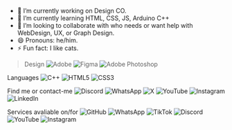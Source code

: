 - 🔭 I’m currently working on Design CO.
- 🌱 I’m currently learning HTML, CSS, JS, Arduino C++
- 👯 I’m looking to collaborate with who needs or want help with WebDesign, UX, or Graph Design.
- 😄 Pronouns: he/him.
- ⚡ Fun fact: I like cats.

> Design
![Adobe](https://img.shields.io/badge/adobe-%23FF0000.svg?style=for-the-badge&logo=adobe&logoColor=white) ![Figma](https://img.shields.io/badge/figma-%23F24E1E.svg?style=for-the-badge&logo=figma&logoColor=white) ![Adobe Photoshop](https://img.shields.io/badge/adobe%20photoshop-%2331A8FF.svg?style=for-the-badge&logo=adobe%20photoshop&logoColor=white)

Languages
![C++](https://img.shields.io/badge/c++-%2300599C.svg?style=for-the-badge&logo=c%2B%2B&logoColor=white) ![HTML5](https://img.shields.io/badge/html5-%23E34F26.svg?style=for-the-badge&logo=html5&logoColor=white) ![CSS3](https://img.shields.io/badge/css3-%231572B6.svg?style=for-the-badge&logo=css3&logoColor=white) 

Find me or contact-me
![Discord](https://img.shields.io/badge/Discord-%235865F2.svg?style=for-the-badge&logo=discord&logoColor=white) ![WhatsApp](https://img.shields.io/badge/WhatsApp-25D366?style=for-the-badge&logo=whatsapp&logoColor=white) ![X](https://img.shields.io/badge/X-%23000000.svg?style=for-the-badge&logo=X&logoColor=white) ![YouTube](https://img.shields.io/badge/YouTube-%23FF0000.svg?style=for-the-badge&logo=YouTube&logoColor=white) ![Instagram](https://img.shields.io/badge/Instagram-%23E4405F.svg?style=for-the-badge&logo=Instagram&logoColor=white) ![LinkedIn](https://img.shields.io/badge/linkedin-%230077B5.svg?style=for-the-badge&logo=linkedin&logoColor=white)

Services avaliable on/for
![GitHub](https://img.shields.io/badge/github-%23121011.svg?style=for-the-badge&logo=github&logoColor=white) ![WhatsApp](https://img.shields.io/badge/WhatsApp-25D366?style=for-the-badge&logo=whatsapp&logoColor=white) 	![TikTok](https://img.shields.io/badge/TikTok-%23000000.svg?style=for-the-badge&logo=TikTok&logoColor=white) ![Discord](https://img.shields.io/badge/Discord-%235865F2.svg?style=for-the-badge&logo=discord&logoColor=white) ![YouTube](https://img.shields.io/badge/YouTube-%23FF0000.svg?style=for-the-badge&logo=YouTube&logoColor=white) ![Instagram](https://img.shields.io/badge/Instagram-%23E4405F.svg?style=for-the-badge&logo=Instagram&logoColor=white)
